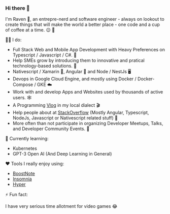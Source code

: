 ### Hi there 👋

I'm Raven 🦅, an entrepre-nerd and software engineer - always on lookout to create things that will make the world a better place - one code and a cup of coffee at a time. :wink: 🚀

👨‍💻 I do:
- Full Stack Web and Mobile App Development with Heavy Preferences on Typescript / Javascript / C#. 🤖
- Help SMEs grow by introducing them to innovative and pratical technology-based solutions. 💼
- Nativescript / Xamarin 📱, Angular 🚀  and Node / NestJs 🖥️
- Devops in Google Cloud Engine, and mostly using Docker / Docker-Compose / GKE ☁️
- Work with and develop Apps and Websites used by thousands of active users. 🕸️
- A Programming [Vlog](https://www.youtube.com/channel/UCWjOAD7q-sWi-vM803PZFHw) in my local dialect 🎬
- Help people about at [StackOverflow](https://stackoverflow.com/users/689601/raven) (Mostly Angular, Typescript, NodeJs, Javascript or Nativescript related stuff) 💬
- More often than not participate in organizing Developer Meetups, Talks, and Developer Community Events. 📣


🌱 Currently learning:
- Kubernetes
- GPT-3 Open AI (And Deep Learning in General) 


:heart: Tools I really enjoy using:
- [BoostNote](https://boostnote.io/)
- [Insomnia](https://insomnia.rest/)
- [Hyper](https://hyper.is/)

⚡ Fun fact: 

I have very serious time allotment for video games :joy:

<!--
**coderaven/coderaven** is a ✨ _special_ ✨ repository because its `README.md` (this file) appears on your GitHub profile.

Here are some ideas to get you started:

- 🔭 I’m currently working on ...
- 🌱 I’m currently learning ...
- 👯 I’m looking to collaborate on ...
- 🤔 I’m looking for help with ...
- 💬 Ask me about ...
- 📫 How to reach me: ...
- 😄 Pronouns: ...
- ⚡ Fun fact: ...
-->
